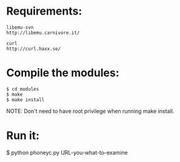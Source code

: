 Requirements:
=============

    libemu-svn
    http://libemu.carnivore.it/
    
    curl
    http://curl.haxx.se/


Compile the modules:
====================

    $ cd modules
    $ make
    $ make install

NOTE: Don't need to have root privilege when running make install.


Run it:
=======

   $ python phoneyc.py URL-you-what-to-examine

